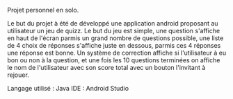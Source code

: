 Projet personnel en solo.

Le but du projet à été de développé une application android proposant au utilisateur un jeu de quizz. Le but du jeu est simple, 
une question s'affiche en haut de l'écran parmis un grand nombre de questions possible, une liste de 4 choix de réponses s'affiche juste en dessous, parmis ces 4 réponses une réponse est bonne. 
Un système de correction affiche si l'utilisateur à eu bon ou non à la question, et une fois les 10 questions terminées on affiche le nom de l'utilisateur avec son score total avec un bouton l'invitant à rejouer.

Langage utilisé : Java
IDE : Android Studio
